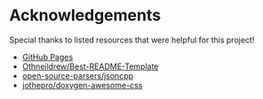 # Acknowledgements
Special thanks to listed resources that were helpful for this project!

* [GitHub Pages](https://pages.github.com)
* [Othneildrew/Best-README-Template](https://github.com/othneildrew/Best-README-Template)
* [open-source-parsers/jsoncpp](https://github.com/open-source-parsers/jsoncpp)
* [jothepro/doxygen-awesome-css](https://github.com/jothepro/doxygen-awesome-css/tree/d4c30c7a2e1a27388f247c87a0444e5328f89afb)